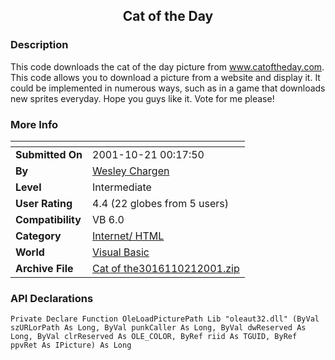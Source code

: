 ﻿<div align="center">

## Cat of the Day


</div>

### Description

This code downloads the cat of the day picture from www.catoftheday.com. This code allows you to download a picture from a website and display it. It could be implemented in numerous ways, such as in a game that downloads new sprites everyday. Hope you guys like it. Vote for me please!
 
### More Info
 


<span>             |<span>
---                |---
**Submitted On**   |2001-10-21 00:17:50
**By**             |[Wesley Chargen](https://github.com/Planet-Source-Code/PSCIndex/blob/master/ByAuthor/wesley-chargen.md)
**Level**          |Intermediate
**User Rating**    |4.4 (22 globes from 5 users)
**Compatibility**  |VB 6\.0
**Category**       |[Internet/ HTML](https://github.com/Planet-Source-Code/PSCIndex/blob/master/ByCategory/internet-html__1-34.md)
**World**          |[Visual Basic](https://github.com/Planet-Source-Code/PSCIndex/blob/master/ByWorld/visual-basic.md)
**Archive File**   |[Cat of the3016110212001\.zip](https://github.com/Planet-Source-Code/wesley-chargen-cat-of-the-day__1-28290/archive/master.zip)

### API Declarations

```
Private Declare Function OleLoadPicturePath Lib "oleaut32.dll" (ByVal szURLorPath As Long, ByVal punkCaller As Long, ByVal dwReserved As Long, ByVal clrReserved As OLE_COLOR, ByRef riid As TGUID, ByRef ppvRet As IPicture) As Long
```





